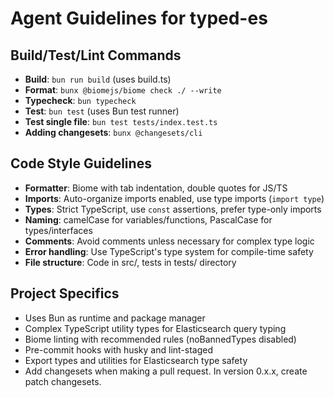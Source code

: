 # Agent Guidelines for typed-es

## Build/Test/Lint Commands

- **Build**: `bun run build` (uses build.ts)
- **Format**: `bunx @biomejs/biome check ./ --write`
- **Typecheck**: `bun typecheck`
- **Test**: `bun test` (uses Bun test runner)
- **Test single file**: `bun test tests/index.test.ts`
- **Adding changesets**: `bunx @changesets/cli`

## Code Style Guidelines

- **Formatter**: Biome with tab indentation, double quotes for JS/TS
- **Imports**: Auto-organize imports enabled, use type imports (`import type`)
- **Types**: Strict TypeScript, use `const` assertions, prefer type-only imports
- **Naming**: camelCase for variables/functions, PascalCase for types/interfaces
- **Comments**: Avoid comments unless necessary for complex type logic
- **Error handling**: Use TypeScript's type system for compile-time safety
- **File structure**: Code in src/, tests in tests/ directory

## Project Specifics

- Uses Bun as runtime and package manager
- Complex TypeScript utility types for Elasticsearch query typing
- Biome linting with recommended rules (noBannedTypes disabled)
- Pre-commit hooks with husky and lint-staged
- Export types and utilities for Elasticsearch type safety
- Add changesets when making a pull request. In version 0.x.x, create patch changesets.
